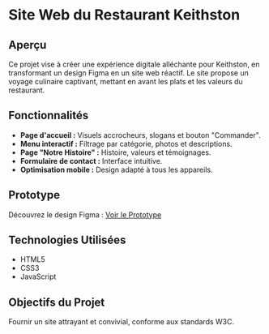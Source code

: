 # Site Web du Restaurant Keithston

## Aperçu
Ce projet vise à créer une expérience digitale alléchante pour Keithston, en transformant un design Figma en un site web réactif. Le site propose un voyage culinaire captivant, mettant en avant les plats et les valeurs du restaurant.

## Fonctionnalités
- **Page d'accueil :** Visuels accrocheurs, slogans et bouton "Commander".
- **Menu interactif :** Filtrage par catégorie, photos et descriptions.
- **Page "Notre Histoire" :** Histoire, valeurs et témoignages.
- **Formulaire de contact :** Interface intuitive.
- **Optimisation mobile :** Design adapté à tous les appareils.

## Prototype
Découvrez le design Figma : [Voir le Prototype](https://www.figma.com/design/NpmEcPVcFNH49g36IH09Cg/Bouchta-Mohamed?node-id=0-1&t=XS50vvNQY8hcXygF-1)

## Technologies Utilisées
- HTML5
- CSS3
- JavaScript

## Objectifs du Projet
Fournir un site attrayant et convivial, conforme aux standards W3C.
